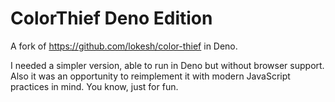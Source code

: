 # ColorThief Deno Edition

A fork of https://github.com/lokesh/color-thief in Deno.

I needed a simpler version, able to run in Deno but without browser support.
Also it was an opportunity to reimplement it with modern JavaScript practices in
mind. You know, just for fun.
